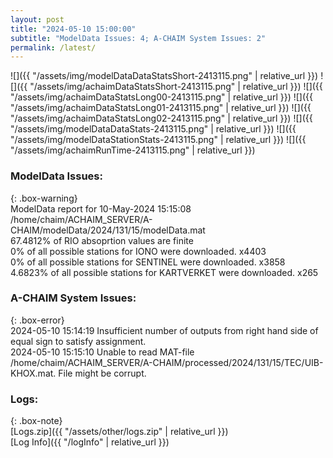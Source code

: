 ```yaml
---
layout: post
title: "2024-05-10 15:00:00"
subtitle: "ModelData Issues: 4; A-CHAIM System Issues: 2"
permalink: /latest/
---
```


![]({{ "/assets/img/modelDataDataStatsShort-2413115.png" | relative_url }})
![]({{ "/assets/img/achaimDataStatsShort-2413115.png" | relative_url }})
![]({{ "/assets/img/achaimDataStatsLong00-2413115.png" | relative_url }})
![]({{ "/assets/img/achaimDataStatsLong01-2413115.png" | relative_url }})
![]({{ "/assets/img/achaimDataStatsLong02-2413115.png" | relative_url }})
![]({{ "/assets/img/modelDataDataStats-2413115.png" | relative_url }})
![]({{ "/assets/img/modelDataStationStats-2413115.png" | relative_url }})
![]({{ "/assets/img/achaimRunTime-2413115.png" | relative_url }})


### ModelData Issues:  
  
{: .box-warning}  
 ModelData report for 10-May-2024 15:15:08   
 /home/chaim/ACHAIM_SERVER/A-CHAIM/modelData/2024/131/15/modelData.mat   
 67.4812% of RIO absoprtion values are finite   
 0% of all possible stations for IONO were downloaded. x4403   
 0% of all possible stations for SENTINEL were downloaded. x3858   
 4.6823% of all possible stations for KARTVERKET were downloaded. x265   
  
### A-CHAIM System Issues:  
  
{: .box-error}  
2024-05-10 15:14:19 Insufficient number of outputs from right hand side of equal sign to satisfy assignment.  
2024-05-10 15:15:10 Unable to read MAT-file /home/chaim/ACHAIM_SERVER/A-CHAIM/processed/2024/131/15/TEC/UIB-KHOX.mat. File might be corrupt.  

### Logs:  
  
{: .box-note}  
[Logs.zip]({{ "/assets/other/logs.zip" | relative_url }})  
[Log Info]({{ "/logInfo" | relative_url }})  
